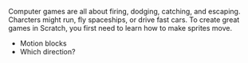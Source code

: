Computer games are all about firing, dodging, catching, and escaping. Charcters might run, fly spaceships, or drive fast cars. To create great games in Scratch, you first need to learn how to make sprites move.

- Motion blocks
- Which direction?
